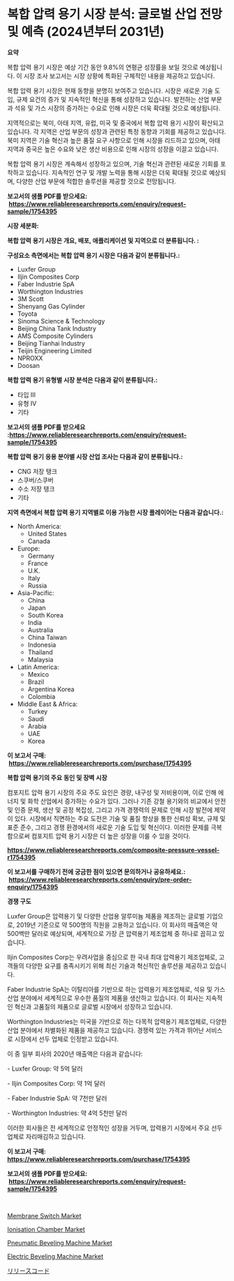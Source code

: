 <p><h1>복합 압력 용기 시장 분석: 글로벌 산업 전망 및 예측 (2024년부터 2031년)</h1></p><p><strong>요약</strong></p>
<p><p>복합 압력 용기 시장은 예상 기간 동안 9.8%의 연평균 성장률을 보일 것으로 예상됩니다. 이 시장 조사 보고서는 시장 상황에 특화된 구체적인 내용을 제공하고 있습니다.</p><p>복합 압력 용기 시장은 현재 동향을 분명히 보여주고 있습니다. 시장은 새로운 기술 도입, 규제 요건의 증가 및 지속적인 혁신을 통해 성장하고 있습니다. 발전하는 산업 부문과 석유 및 가스 시장의 증가하는 수요로 인해 시장은 더욱 확대될 것으로 예상됩니다.</p><p>지역적으로는 북미, 아태 지역, 유럽, 미국 및 중국에서 복합 압력 용기 시장이 확산되고 있습니다. 각 지역은 산업 부문의 성장과 관련된 특정 동향과 기회를 제공하고 있습니다. 북미 지역은 기술 혁신과 높은 품질 요구 사항으로 인해 시장을 리드하고 있으며, 아태 지역과 중국은 높은 수요와 낮은 생산 비용으로 인해 시장의 성장을 이끌고 있습니다.</p><p>복합 압력 용기 시장은 계속해서 성장하고 있으며, 기술 혁신과 관련된 새로운 기회를 포착하고 있습니다. 지속적인 연구 및 개발 노력을 통해 시장은 더욱 확대될 것으로 예상되며, 다양한 산업 부문에 적합한 솔루션을 제공할 것으로 전망됩니다.</p></p>
<p><strong>보고서의 샘플 PDF를 받으세요: &nbsp;<a href="https://www.reliableresearchreports.com/enquiry/request-sample/1754395">https://www.reliableresearchreports.com/enquiry/request-sample/1754395</a></strong></p>
<p><strong>시장 세분화:</strong></p>
<p><strong> 복합 압력 용기 시장은 개요, 배포, 애플리케이션 및 지역으로 더 분류됩니다. :</strong></p>
<p><strong>구성요소 측면에서는 복합 압력 용기 시장은 다음과 같이 분류됩니다.:</strong></p>
<p><ul><li>Luxfer Group</li><li>Iljin Composites Corp</li><li>Faber Industrie SpA</li><li>Worthington Industries</li><li>3M Scott</li><li>Shenyang Gas Cylinder</li><li>Toyota</li><li>Sinoma Science & Technology</li><li>Beijing China Tank Industry</li><li>AMS Composite Cylinders</li><li>Beijing Tianhai Industry</li><li>Teijin Engineering Limited</li><li>NPROXX</li><li>Doosan</li></ul></p>
<p><strong> 복합 압력 용기 유형별 시장 분석은 다음과 같이 분류됩니다.:</strong></p>
<p><ul><li>타입 III</li><li>유형 IV</li><li>기타</li></ul></p>
<p><strong>보고서의 샘플 PDF를 받으세요 :<a href="https://www.reliableresearchreports.com/enquiry/request-sample/1754395">https://www.reliableresearchreports.com/enquiry/request-sample/1754395</a></strong></p>
<p><strong> 복합 압력 용기 응용 분야별 시장 산업 조사는 다음과 같이 분류됩니다.:</strong></p>
<p><ul><li>CNG 저장 탱크</li><li>스쿠버/스쿠버</li><li>수소 저장 탱크</li><li>기타</li></ul></p>
<p><strong>지역 측면에서 복합 압력 용기 지역별로 이용 가능한 시장 플레이어는 다음과 같습니다.:</strong></p>
<p><ul>
    <li>
        North America:
        <ul>
            <li>United States</li>
            <li>Canada</li>
        </ul>
    </li>
    <li>
        Europe:
        <ul>
            <li>Germany</li>
            <li>France</li>
            <li>U.K.</li>
            <li>Italy</li>
            <li>Russia</li>
        </ul>
    </li>
    <li>
        Asia-Pacific:
        <ul>
            <li>China</li>
            <li>Japan</li>
            <li>South Korea</li>
            <li>India</li>
            <li>Australia</li>
            <li>China Taiwan</li>
            <li>Indonesia</li>
            <li>Thailand</li>
            <li>Malaysia</li>
        </ul>
    </li>
    <li>
        Latin America:
        <ul>
            <li>Mexico</li>
            <li>Brazil</li>
            <li>Argentina Korea</li>
            <li>Colombia</li>
        </ul>
    </li>
    <li>
        Middle East & Africa:
        <ul>
            <li>Turkey</li>
            <li>Saudi</li>
            <li>Arabia</li>
            <li>UAE</li>
            <li>Korea</li>
        </ul>
    </li>
    </ul></p>
<p><strong>이 보고서 구매: &nbsp;<a href="https://www.reliableresearchreports.com/purchase/1754395">https://www.reliableresearchreports.com/purchase/1754395</a></strong></p>
<p><strong>복합 압력 용기의 주요 동인 및 장벽 시장</strong></p>
<p><p>컴포지트 압력 용기 시장의 주요 주도 요인은 경량, 내구성 및 저비용이며, 이로 인해 에너지 및 화학 산업에서 증가하는 수요가 있다. 그러나 기존 강철 용기와의 비교에서 안전 및 인증 문제, 생산 및 공정 복잡성, 그리고 가격 경쟁력의 문제로 인해 시장 발전에 제약이 있다. 시장에서 직면하는 주요 도전은 기술 및 품질 향상을 통한 신뢰성 확보, 규제 및 표준 준수, 그리고 경쟁 환경에서의 새로운 기술 도입 및 혁신이다. 이러한 문제를 극복함으로써 컴포지트 압력 용기 시장은 더 높은 성장을 이룰 수 있을 것이다.</p></p>
<p><strong><a href="https://www.reliableresearchreports.com/composite-pressure-vessel-r1754395">https://www.reliableresearchreports.com/composite-pressure-vessel-r1754395</a></strong></p>
<p><strong>이 보고서를 구매하기 전에 궁금한 점이 있으면 문의하거나 공유하세요.: &nbsp;<a href="https://www.reliableresearchreports.com/enquiry/pre-order-enquiry/1754395">https://www.reliableresearchreports.com/enquiry/pre-order-enquiry/1754395</a></strong></p>
<p><strong>경쟁 구도</strong></p>
<p><p>Luxfer Group은 압력용기 및 다양한 산업용 알루미늄 제품을 제조하는 글로벌 기업으로, 2019년 기준으로 약 500명의 직원을 고용하고 있습니다. 이 회사의 매출액은 약 500백만 달러로 예상되며, 세계적으로 가장 큰 압력용기 제조업체 중 하나로 꼽히고 있습니다.</p><p>Iljin Composites Corp는 우려사업을 중심으로 한 국내 최대 압력용기 제조업체로, 고객들의 다양한 요구를 충족시키기 위해 최신 기술과 혁신적인 솔루션을 제공하고 있습니다.</p><p>Faber Industrie SpA는 이탈리아를 기반으로 하는 압력용기 제조업체로, 석유 및 가스 산업 분야에서 세계적으로 우수한 품질의 제품을 생산하고 있습니다. 이 회사는 지속적인 혁신과 고품질의 제품으로 글로벌 시장에서 성장하고 있습니다.</p><p>Worthington Industries는 미국을 기반으로 하는 다목적 압력용기 제조업체로, 다양한 산업 분야에서 차별화된 제품을 제공하고 있습니다. 경쟁력 있는 가격과 뛰어난 서비스로 시장에서 선두 업체로 인정받고 있습니다.</p><p>이 중 일부 회사의 2020년 매출액은 다음과 같습니다:</p><p>- Luxfer Group: 약 5억 달러</p><p>- Iljin Composites Corp: 약 1억 달러</p><p>- Faber Industrie SpA: 약 7천만 달러</p><p>- Worthington Industries: 약 4억 5천만 달러</p><p>이러한 회사들은 전 세계적으로 안정적인 성장을 거두며, 압력용기 시장에서 주요 선두 업체로 자리매김하고 있습니다.</p></p>
<p><strong>이 보고서 구매: &nbsp; <a href="https://www.reliableresearchreports.com/purchase/1754395">https://www.reliableresearchreports.com/purchase/1754395</a></strong></p>
<p><strong>보고서의 샘플 PDF를 받으세요: &nbsp;<a href="https://www.reliableresearchreports.com/enquiry/request-sample/1754395">https://www.reliableresearchreports.com/enquiry/request-sample/1754395</a></strong><strong></strong></p>
<p>&nbsp;</p>
<p><p><a href="https://www.linkedin.com/pulse/membrane-switch-market-trends-forecast-competitive-analysis-0hwxe?trackingId=CbEyCd2Xc9J5RiiO3TQiUQ%3D%3D">Membrane Switch Market</a></p><p><a href="https://www.linkedin.com/pulse/decoding-ionisation-chamber-market-metrics-share-trends-xvlxe?trackingId=p5rRnwemNrDVGh4HBEZapw%3D%3D">Ionisation Chamber Market</a></p><p><a href="https://github.com/biheemgalvinlouises6hokrh3h/Market-Research-Report-List-2/blob/main/pneumatic-beveling-machine-market.md">Pneumatic Beveling Machine Market</a></p><p><a href="https://github.com/guneycigdem35/Market-Research-Report-List-2/blob/main/electric-beveling-machine-market.md">Electric Beveling Machine Market</a></p><p><a href="https://github.com/zoetazuur/Market-Research-Report-List-1/blob/main/609433927824.md">リリースコード</a></p></p>